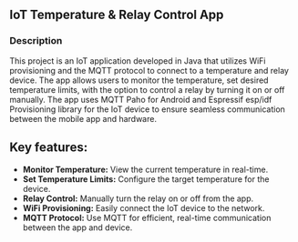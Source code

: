 ## IoT Temperature & Relay Control App

### Description

This project is an IoT application developed in Java that utilizes WiFi provisioning and the MQTT protocol to connect to a temperature and relay device. The app allows users to monitor the temperature, set desired temperature limits, with the option to control a relay by turning it on or off manually. The app uses MQTT Paho for Android and Espressif esp/idf Provisioning library for the IoT device to ensure seamless communication between the mobile app and hardware.

## Key features:

* **Monitor Temperature:** View the current temperature in real-time.
* **Set Temperature Limits:** Configure the target temperature for the device.
* **Relay Control:** Manually turn the relay on or off from the app.
* **WiFi Provisioning:** Easily connect the IoT device to the network.
* **MQTT Protocol:** Use MQTT for efficient, real-time communication between the app and device.

